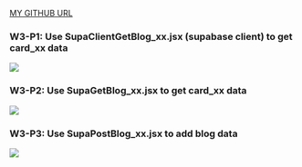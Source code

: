 [MY GITHUB URL](https://github.com/soso1554848/1122-wp2-2N_31)

### W3-P1: Use SupaClientGetBlog_xx.jsx (supabase client) to get card_xx data

![](w3-p1.png)

### W3-P2: Use SupaGetBlog_xx.jsx to get card_xx data

![](w3-p2.png)

### W3-P3: Use SupaPostBlog_xx.jsx to add blog data

![](w3-p3.png)
